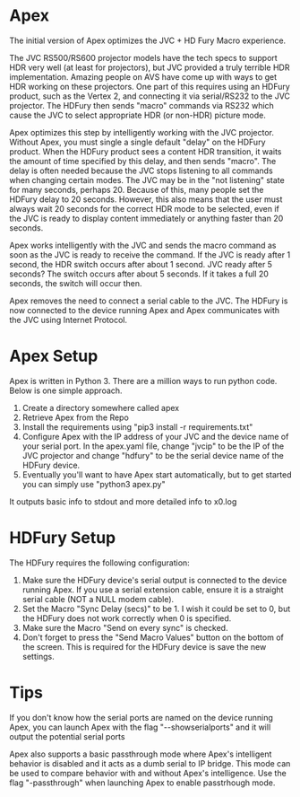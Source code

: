 Apex
==============
The initial version of Apex optimizes the JVC + HD Fury Macro experience.

The JVC RS500/RS600 projector models have the tech specs to support HDR very well (at least for projectors), but JVC provided a truly terrible HDR implementation. Amazing people on AVS have come up with ways to get HDR working on these projectors.  One part of this requires using an HDFury product, such as the Vertex 2, and connecting it via serial/RS232 to the JVC projector.  The HDFury then sends "macro" commands via RS232 which cause the JVC to select appropriate HDR (or non-HDR) picture mode. 

Apex optimizes this step by intelligently working with the JVC projector.  Without Apex, you must single a single default "delay" on the HDFury product.  When the HDFury product sees a content HDR transition, it waits the amount of time specified by this delay, and then sends "macro".  The delay is often needed because the JVC stops listening to all commands when changing certain modes.  The JVC may be in the "not listening" state for many seconds, perhaps 20.  Because of this, many people set the HDFury delay to 20 seconds.  However, this also means that the user must always wait 20 seconds for the correct HDR mode to be selected, even if the JVC is ready to display content immediately or anything faster than 20 seconds.

Apex works intelligently with the JVC and sends the macro command as soon as the JVC is ready to receive the command.   If the JVC is ready after 1 second, the HDR switch occurs after about 1 second.   JVC ready after 5 seconds?  The switch occurs after about 5 seconds.  If it takes a full 20 seconds, the switch will occur then.

Apex removes the need to connect a serial cable to the JVC.  The HDFury is now connected to the device running Apex and Apex communicates with the JVC using Internet Protocol.

Apex Setup
==============
Apex is written in Python 3.  There are a million ways to run python code.  Below is one simple approach.  

1) Create a directory somewhere called apex
2) Retrieve Apex from the Repo
3) Install the requirements using "pip3 install -r requirements.txt"
4) Configure Apex with the IP address of your JVC and the device name of your serial port.  In the apex.yaml file, change "jvcip" to be the IP of the JVC projector and change "hdfury" to be the serial device name of the HDFury device.
5) Eventually you'll want to have Apex start automatically, but to get started you can simply use "python3 apex.py"

It outputs basic info to stdout and more detailed info to x0.log

HDFury Setup
==============
The HDFury requires the following configuration:

1) Make sure the HDFury device's serial output is connected to the device running Apex.  If you use a serial extension cable, ensure it is a straight serial cable (NOT a NULL modem cable).  
2) Set the Macro "Sync Delay (secs)" to be 1.  I wish it could be set to 0, but the HDFury does not work correctly when 0 is specified.
3) Make sure the Macro "Send on every sync" is checked. 
4) Don't forget to press the "Send Macro Values" button on the bottom of the screen.   This is required for the HDFury device is save the new settings.

Tips
==============
If you don't know how the serial ports are named on the device running Apex, you can launch Apex with the flag "--showserialports" and it will output the potential serial ports

Apex also supports a basic passthrough mode where Apex's intelligent behavior is disabled and it acts as a dumb serial to IP bridge.  This mode can be used to compare behavior with and without Apex's intelligence.  Use the flag "-passthrough" when launching Apex to enable passtrhough mode.
